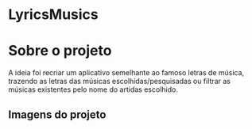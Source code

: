 # LyricsMusics

# Sobre o projeto
A ideia foi recriar um aplicativo semelhante ao famoso letras de música, trazendo as letras das músicas escolhidas/pesquisadas ou filtrar as músicas existentes pelo nome do artidas escolhido.

## Imagens do projeto

